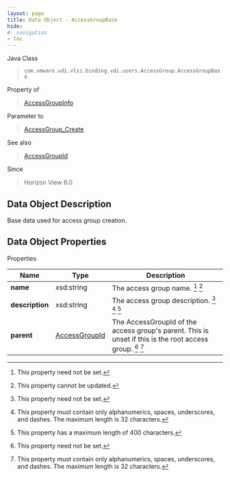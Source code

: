 ```yaml
---
layout: page
title: Data Object - AccessGroupBase
hide:
#- navigation
- toc
---
```






Java Class  
> `com.vmware.vdi.vlsi.binding.vdi.users.AccessGroup.AccessGroupBase`  

Property of  
> [AccessGroupInfo](vdi.users.AccessGroup.AccessGroupInfo.md#field_detail)  

Parameter to  
> [AccessGroup_Create](vdi.users.AccessGroup.md#create)  

See also  
> [AccessGroupId](vdi.entity.AccessGroupId.md)  

Since  
> Horizon View 6.0

## Data Object Description

Base data used for access group creation.

## Data Object Properties
Properties

Name |  Type |  Description
---|---|---  
**name**|  xsd:string|  The access group name. [^1] [^2]  
**description**|  xsd:string|  The access group description. [^1] [^3] [^4]
**parent**| [AccessGroupId](vdi.entity.AccessGroupId.md)|  The AccessGroupId of the access group's parent. This is unset if this is the root access group. [^1] [^3]

[^1]: This property need not be set.
[^2]: This property cannot be updated.
[^3]: This property must contain only alphanumerics, spaces, underscores, and dashes. The maximum length is 32 characters.
[^4]: This property has a maximum length of 400 characters.